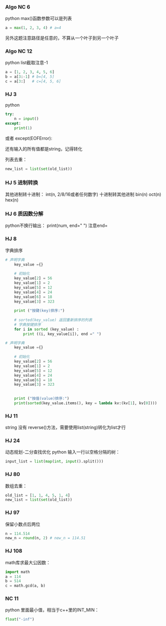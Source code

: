 ### Algo NC 6
python max()函数参数可以是列表
```python
a = max(1, 2, 3, 4) # a=4
```

另外这题注意路径是任意的，不算从一个叶子到另一个叶子

### Algo NC 12
python list截取注意-1
```python
a = [1, 2, 3, 4, 5, 6]
b = a[3:-1] # b=[4, 5]
c = a[3:]   # c=[4, 5, 6]
```

### HJ 3
python

```python
try:
    n = input()
except:
    print(1)
```
或者
except(EOFError):

还有输入的所有值都是string，记得转化

列表去重：
```python
new_list = list(set(old_list))
```
### HJ 5 进制转换
其他进制转十进制：
int(n, 2/8/16或者任何数字)
十进制转其他进制
bin(n)
oct(n)
hex(n)

### HJ 6 质因数分解
python不换行输出：
print(num, end=" ")
注意end=


### HJ 8 
字典排序
```python
# 声明字典
    key_value ={}     
 
    # 初始化
    key_value[2] = 56       
    key_value[1] = 2 
    key_value[5] = 12 
    key_value[4] = 24
    key_value[6] = 18      
    key_value[3] = 323 
 
    print ("按键(key)排序:")   
 
    # sorted(key_value) 返回重新排序的列表
    # 字典按键排序
    for i in sorted (key_value) : 
        print ((i, key_value[i]), end =" ") 
```

```python
# 声明字典
    key_value ={}     
 
    # 初始化
    key_value[2] = 56       
    key_value[1] = 2 
    key_value[5] = 12 
    key_value[4] = 24
    key_value[6] = 18      
    key_value[3] = 323 
 
 
    print ("按值(value)排序:")   
    print(sorted(key_value.items(), key = lambda kv:(kv[1], kv[0])))   
```

### HJ 11
string 没有 reverse()方法，需要使用list(string)转化为list才行

### HJ 24
动态规划-二分查找优化
python 输入一行以空格分隔的树：
```python
input_list = list(map(int, input().split()))
```

### HJ 80
数组去重：
```python
old_list = [1, 1, 4, 5, 1, 4]
new_list = list(set(old_list))
```

### HJ 97
保留小数点后两位
```python
n = 114.514
new_n = round(n, 2) # new_n = 114.51
```

### HJ 108
math库求最大公因数：
```python
import math
a = 114
b = 514
c = math.gcd(a, b)
```

### NC 11
python 里面最小值，相当于c++里的INT_MIN：
```python
float("-inf")
```